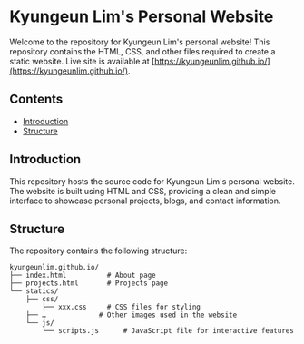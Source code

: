 # Kyungeun Lim's Personal Website

Welcome to the repository for Kyungeun Lim's personal website! This repository contains the HTML, CSS, and other files required to create a static website. Live site is available at [https://kyungeunlim.github.io/](https://kyungeunlim.github.io/).

## Contents

- [Introduction](#introduction)
- [Structure](#structure)

## Introduction

This repository hosts the source code for Kyungeun Lim's personal website. The website is built using HTML and CSS, providing a clean and simple interface to showcase personal projects, blogs, and contact information.

## Structure

The repository contains the following structure:
```
kyungeunlim.github.io/
├── index.html          # About page
├── projects.html       # Projects page
└── statics/
    ├── css/
        ├── xxx.css     # CSS files for styling   
    ├── …             # Other images used in the website
    └── js/
        └── scripts.js      # JavaScript file for interactive features
```
